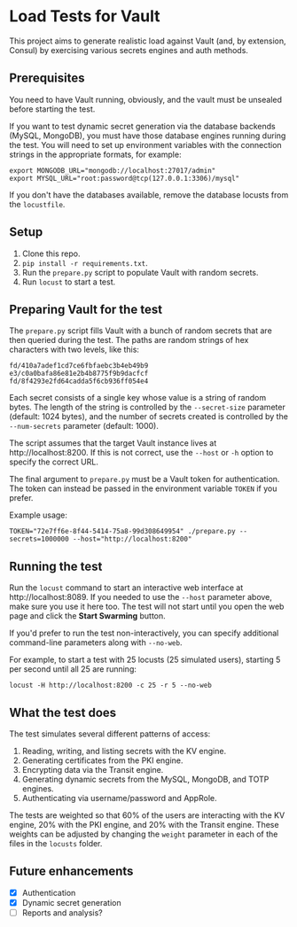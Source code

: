 Load Tests for Vault
====================

This project aims to generate realistic load against Vault (and, by extension,
Consul) by exercising various secrets engines and auth methods.

## Prerequisites

You need to have Vault running, obviously, and the vault must be unsealed before
starting the test.

If you want to test dynamic secret generation via the database backends (MySQL,
MongoDB), you must have those database engines running during the test. You will
need to set up environment variables with the connection strings in the appropriate
formats, for example:

    export MONGODB_URL="mongodb://localhost:27017/admin"
    export MYSQL_URL="root:password@tcp(127.0.0.1:3306)/mysql"

If you don't have the databases available, remove the database locusts from the
`locustfile`.

## Setup

 1. Clone this repo.
 2. `pip install -r requirements.txt`.
 3. Run the `prepare.py` script to populate Vault with random secrets.
 4. Run `locust` to start a test.


## Preparing Vault for the test

The `prepare.py` script fills Vault with a bunch of random secrets that are
then queried during the test. The paths are random strings of hex characters
with two levels, like this:

    fd/410a7adef1cd7ce6fbfaebc3b4eb49b9
    e3/c0a0bafa86e81e2b4b8775f9b9dacfcf
    fd/8f4293e2fd64cadda5f6cb936ff054e4

Each secret consists of a single key whose value is a string of random bytes.
The length of the string is controlled by the `--secret-size` parameter
(default: 1024 bytes), and the number of secrets created is controlled by the
`--num-secrets` parameter (default: 1000).

The script assumes that the target Vault instance lives at
http://localhost:8200. If this is not correct, use the `--host` or `-h` option
to specify the correct URL.  

The final argument to `prepare.py` must be a Vault token for authentication.
The token can instead be passed in the environment variable `TOKEN` if you
prefer.

Example usage:

    TOKEN="72e7ff6e-8f44-5414-75a8-99d308649954" ./prepare.py --secrets=1000000 --host="http://localhost:8200"


## Running the test

Run the `locust` command to start an interactive web interface at
http://localhost:8089. If you needed to use the `--host` parameter above,
make sure you use it here too. The test will not start until you open the
web page and click the **Start Swarming** button.

If you'd prefer to run the test non-interactively, you can specify additional
command-line parameters along with `--no-web`.

For example, to start a test with 25 locusts (25 simulated users), starting 5
per second until all 25 are running:

    locust -H http://localhost:8200 -c 25 -r 5 --no-web


## What the test does

The test simulates several different patterns of access:

 1. Reading, writing, and listing secrets with the KV engine.
 2. Generating certificates from the PKI engine.
 3. Encrypting data via the Transit engine.
 4. Generating dynamic secrets from the MySQL, MongoDB, and TOTP engines.
 5. Authenticating via username/password and AppRole.

The tests are weighted so that 60% of the users are interacting with the KV
engine, 20% with the PKI engine, and 20% with the Transit engine. These weights
can be adjusted by changing the `weight` parameter in each of the files in
the `locusts` folder.

## Future enhancements

 - [x] Authentication
 - [x] Dynamic secret generation
 - [ ] Reports and analysis?
